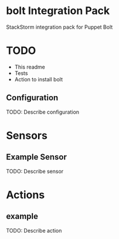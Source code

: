 # bolt Integration Pack
StackStorm integration pack for Puppet Bolt

# TODO
* This readme
* Tests
* Action to install bolt


## Configuration
TODO: Describe configuration


# Sensors

## Example Sensor
TODO: Describe sensor


# Actions

## example
TODO: Describe action
